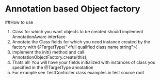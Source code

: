 # Annotation based Object factory

##How to use

1. Class for which you want objects to be created should implement AnnotationAware 
interface
2. Annotate the Class fields for which you need instance created by the factory 
with @TargetType("<full qualified class name string">)
3. Implement the init() method and call AnnotationObjectFactory.create(this);
4. Thats all! You will have your fields initialized with instances of class you 
specified in the @TargetType annotation
5. For example see TestController class examples in test source root